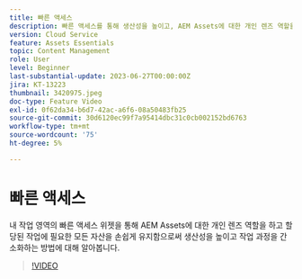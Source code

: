 ```yaml
---
title: 빠른 액세스
description: 빠른 액세스를 통해 생산성을 높이고, AEM Assets에 대한 개인 렌즈 역할을 하며, 할당된 작업에 필요한 모든 자산을 손쉽게 유지할 수 있어 워크플로를 간소화하는 방법에 대해 알아봅니다.
version: Cloud Service
feature: Assets Essentials
topic: Content Management
role: User
level: Beginner
last-substantial-update: 2023-06-27T00:00:00Z
jira: KT-13223
thumbnail: 3420975.jpeg
doc-type: Feature Video
exl-id: 0f62da34-b6d7-42ac-a6f6-08a50483fb25
source-git-commit: 30d6120ec99f7a95414dbc31c0cb002152bd6763
workflow-type: tm+mt
source-wordcount: '75'
ht-degree: 5%

---
```


# 빠른 액세스

내 작업 영역의 빠른 액세스 위젯을 통해 AEM Assets에 대한 개인 렌즈 역할을 하고 할당된 작업에 필요한 모든 자산을 손쉽게 유지함으로써 생산성을 높이고 작업 과정을 간소화하는 방법에 대해 알아봅니다.

>[!VIDEO](https://video.tv.adobe.com/v/3420975/?learn=on)
